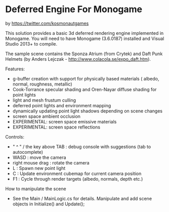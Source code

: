 # Deferred Engine For Monogame

by https://twitter.com/kosmonautgames

This solution provides a basic 3d deferred rendering engine implemented in Monogame. You will need to have Monogame (3.6.0187) installed and Visual Studio 2013+ to compile.

The sample scene contains the Sponza Atrium (from Crytek) and Daft Punk Helmets (by Anders Lejczak - http://www.colacola.se/expo_daft.htm).

Features:
- g-buffer creation with support for physically based materials ( albedo, normal, roughness, metallic)
- Cook-Torrance specular shading and Oren-Nayar diffuse shading for point lights
- light and mesh frustum culling
- deferred point lights and environment mapping
- dynamically updating point light shadows depending on scene changes
- screen space ambient occlusion
- EXPERIMENTAL: screen space emissive materials
- EXPERIMENTAL: screen space reflections

Controls:
- " ^ " / the key above TAB : debug console with suggestions (tab to autocomplete)
- WASD : move the camera
- right mouse drag : rotate the camera
- L : Spawn new point light
- C : Update environment cubemap for current camera position
- F1 : Cycle through render targets (albedo, normals, depth etc.)


How to manipulate the scene
- See the Main / MainLogic.cs for details. Manipulate and add scene objects in Initialize() and Update();

